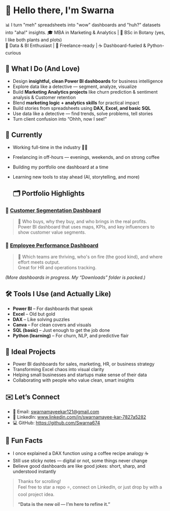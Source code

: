 # 👋 Hello there, I'm Swarna

📊 I turn "meh" spreadsheets into "wow" dashboards and "huh?" datasets into "aha!" insights. 
🎓 MBA in Marketing & Analytics | 🧪 BSc in Botany (yes, I like both plants and plots)  
💼 Data & BI Enthusiast | 🌱 Freelance-ready | ☕ Dashboard-fueled & Python-curious

## 🧠 What I Do (And Love)

- Design **insightful, clean Power BI dashboards** for business intelligence
- Explore data like a detective — segment, analyze, visualize
- Build **Marketing Analytics projects** like churn prediction & sentiment analysis & Customer retention
- Blend **marketing logic + analytics skills** for practical impact
- Build stories from spreadsheets using **DAX, Excel, and basic SQL**
- Use data like a detective — find trends, solve problems, tell stories
- Turn client confusion into “Ohhh, now I see!”

## 🚀 Currently
- Working full-time in the industry 🧑‍💼  
- Freelancing in off-hours — evenings, weekends, and on strong coffee  
- Building my portfolio one dashboard at a time  
- Learning new tools to stay ahead (AI, storytelling, and more)

  ## 🗂️ Portfolio Highlights

### 🔹 [Customer Segmentation Dashboard](https://github.com/Swarna674/customer-segmentation)
> 📍 Who buys, why they buy, and who brings in the real profits.  
> Power BI dashboard that uses maps, KPIs, and key influencers to show customer value segments.

### 🔹 [Employee Performance Dashboard](https://github.com/yourusername/employee-performance)
> 👥 Which teams are thriving, who's on fire (the good kind), and where effort meets output.  
> Great for HR and operations tracking.

*(More dashboards in progress. My “Downloads” folder is packed.)*

## 🛠️ Tools I Use (and Actually Like)

- **Power BI** – For dashboards that speak  
- **Excel** – Old but gold  
- **DAX** – Like solving puzzles  
- **Canva** – For clean covers and visuals  
- **SQL (basic)** – Just enough to get the job done
-  **Python (learning)** – For churn, NLP, and predictive flair 
  
## 🎯 Ideal Projects

- Power BI dashboards for sales, marketing, HR, or business strategy  
- Transforming Excel chaos into visual clarity  
- Helping small businesses and startups make sense of their data  
- Collaborating with people who value clean, smart insights


## ✉️ Let’s Connect

- 📧 Email: swarnamayeekar121@gmail.com 
- 💼 LinkedIn: www.linkedin.com/in/swarnamayee-kar-7827a5282
- 💻 GitHub: https://github.com/Swarna674

## 💬 Fun Facts

- I once explained a DAX function using a coffee recipe analogy ☕  
- Still use sticky notes — digital or not, some things never change  
- Believe good dashboards are like good jokes: short, sharp, and understood instantly



> Thanks for scrolling!  
> Feel free to star a repo ⭐, connect on LinkedIn, or just drop by with a cool project idea.
> 
> **“Data is the new oil — I’m here to refine it.”**
